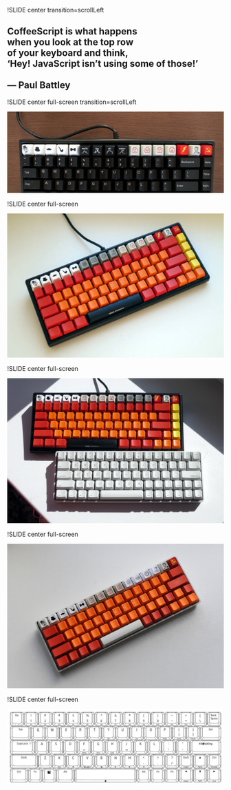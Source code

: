 !SLIDE center transition=scrollLeft

## CoffeeScript is what happens<br />when you look at the top row<br />of your keyboard and think,<br />‘Hey! JavaScript isn’t using some of those!’<br /><br />— Paul Battley

!SLIDE center full-screen transition=scrollLeft

![invasion](invasion.jpg)

!SLIDE center full-screen

![HJKL](hjkl.jpg)

!SLIDE center full-screen

![duo](pure_duo.jpg)

!SLIDE center full-screen

![Pure HJKL](pure_hjkl.jpg)

!SLIDE center full-screen

![Pure layout](pure_layout.jpg)
